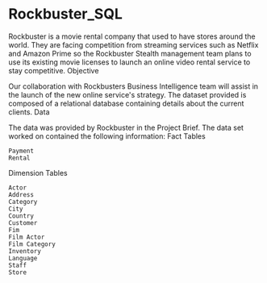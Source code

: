 # Rockbuster_SQL
Rockbuster is a movie rental company that used to have stores around the world. They are facing competition from streaming services such as Netflix and Amazon Prime so the Rockbuster Stealth management team plans to use its existing movie licenses to launch an online video rental service to stay competitive.
Objective

Our collaboration with Rockbusters Business Intelligence team will assist in the launch of the new online service's strategy. The dataset provided is composed of a relational database containing details about the current clients.
Data

The data was provided by Rockbuster in the Project Brief. The data set worked on contained the following information:
Fact Tables

    Payment
    Rental

Dimension Tables

    Actor
    Address
    Category
    City
    Country
    Customer
    Fim
    Film Actor
    Film Category
    Inventory
    Language
    Staff
    Store
